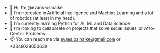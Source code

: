- 👋 Hi, I’m @evans-osinaike
- 👀 I’m interested in Artificial Intelligence and Machine Learning and a lot of robotics (at least in my head). 
- 🌱 I’m currently learning Python for AI, ML and Data Science
- 💞️ I’m looking to collaborate on projects that solve social issues, or Afro-Centric Problems
- 📫 You can reach me via evans.osinaike@gmail.com or +2348028650630

<!---
evans-osinaike/evans-osinaike is a ✨ special ✨ repository because its `README.md` (this file) appears on your GitHub profile.
You can click the Preview link to take a look at your changes.
--->
